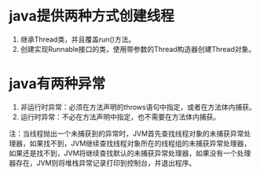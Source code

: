 # java提供两种方式创建线程
 1. 继承Thread类，并且覆盖run()方法。
 1. 创建实现Runnable接口的类，使用带参数的Thread构造器创建Thread对象。

# java有两种异常
 1. 非运行时异常：必须在方法声明的throws语句中指定，或者在方法体内捕获。
 2. 运行时异常：不必在方法声明中指定，也不需要在方法体内捕获。

注：当线程抛出一个未捕获到的异常时，JVM首先查找线程对象的未捕获异常处理器，如果找不到，JVM继续查找线程对象所在的线程组的未捕获异常处理器，如果还是找不到，JVM将继续查找默认的未捕获异常处理器，如果没有一个处理器存在，JVM则将堆栈异常记录打印到控制台，并退出程序。